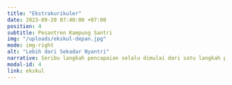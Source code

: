 ```yaml
---
title: "Ekstrakurikuler"
date: 2023-09-20 07:40:00 +07:00
position: 4
subtitle: Pesantren Kampung Santri
img: "/uploads/ekskul-depan.jpg"
mode: img-right
alt: "Lebih dari Sekadar Nyantri"
narrative: Seribu langkah pencapaian selalu dimulai dari satu langkah pertama dan dibangun dengan langkah-langkah selanjutnya, satu demi satu.
modal-id: 4
link: ekskul
---
```

